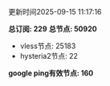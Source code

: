 更新时间2025-09-15 11:17:16

**总订阅: 229**
**总节点: 50920**
- vless节点: 25183
- hysteria2节点: 22

**google ping有效节点: 160**
